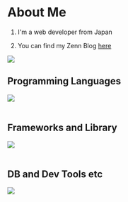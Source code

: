 # About Me

1. I'm a web developer from Japan

2. You can find my Zenn Blog [here](https://zenn.dev/na0kia)

![](https://github-readme-stats.vercel.app/api/top-langs?username=na0kiA&show_icons=true&locale=en&layout=compact)

## Programming Languages

<img src="https://skillicons.dev/icons?i=html,css,js,typescript,ruby,aws," /> <br /><br />

## Frameworks and Library

<img src="https://skillicons.dev/icons?i=rails" /> <br /><br />

## DB and Dev Tools etc

<img src="https://skillicons.dev/icons?i=mysql,docker,git,github,vscode,linux,aws,figma,nginx" /> <br /><br />